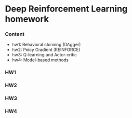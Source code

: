 # Deep Reinforcement Learning homework

### Content
- hw1: Behavioral clonning (DAgger)
- hw2: Poicy Gradient (REINFORCE)
- hw3: Q-learning and Actor-critic
- hw4: Model-based methods

### HW1

### HW2

### HW3

### HW4
